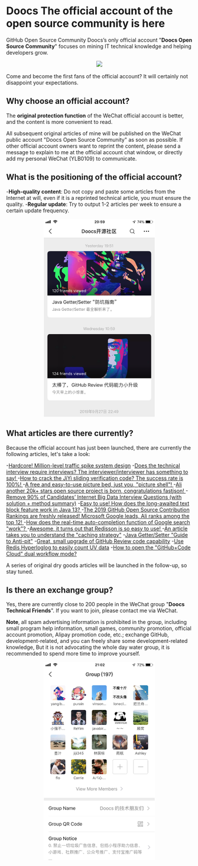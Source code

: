 # Doocs The official account of the open source community is here

GitHub Open Source Community Doocs’s only official account "**Doocs Open Source Community**" focuses on mining IT technical knowledge and helping developers grow.

<div style="text-align:center; ">
  <img src="https://cdn.jsdelivr.net/gh/doocs/advanced-java@main/images/qrcode-for-doocs.jpg" style="width: 200px;"><br>
</div>

Come and become the first fans of the official account? It will certainly not disappoint your expectations.

## Why choose an official account?

The **original protection function** of the WeChat official account is better, and the content is more convenient to read.

All subsequent original articles of mine will be published on the WeChat public account "Doocs Open Source Community" as soon as possible. If other official account owners want to reprint the content, please send a message to explain to me at the official account chat window, or directly add my personal WeChat (YLB0109) to communicate.

## What is the positioning of the official account?

-**High-quality content**: Do not copy and paste some articles from the Internet at will, even if it is a reprinted technical article, you must ensure the quality.
-**Regular update**: Try to output 1-2 articles per week to ensure a certain update frequency.

<div style="text-align:center; ">
  <img src="./images/article-demo.png" width="300px; "/>
</div>

## What articles are there currently?

Because the official account has just been launched, there are currently the following articles, let's take a look:

-[Hardcore! Million-level traffic spike system design](https://mp.weixin.qq.com/s/Mo_knIRBQQL2s-D2aieZLg)
-[Does the technical interview require interviews? The interviewer/interviewer has something to say! ](https://mp.weixin.qq.com/s/fNiUmbY395rsPdEC0QDIrw)
-[How to crack the JiYi sliding verification code? The success rate is 100%! ](https://mp.weixin.qq.com/s/Fsl6qYN5Dw4s6Du893MkFQ)
-[A free and easy-to-use picture bed, just you, "picture shell"! ](https://mp.weixin.qq.com/s/0HhgHLo_tTRFZcC-CVjDbw)
-[Ali another 20k+ stars open source project is born, congratulations fastjson! ](https://mp.weixin.qq.com/s/RNKDCK2KoyeuMeEs6GUrow)
-[Remove 90% of Candidates’ Internet Big Data Interview Questions (with solution + method summary)](https://mp.weixin.qq.com/s/rjGqxUvrEqJNlo09GrT1Dw)
-[Easy to use! How does the long-awaited text block feature work in Java 13? ](https://mp.weixin.qq.com/s/kalGv5T8AZGxTnLHr2wDsA)
-[The 2019 GitHub Open Source Contribution Rankings are freshly released! Microsoft Google leads, Ali ranks among the top 12! ](https://mp.weixin.qq.com/s/_q812aGD1b9QvZ2WFI0Qgw)
-[How does the real-time auto-completion function of Google search "work"? ](https://mp.weixin.qq.com/s/YlMISSc3Sn890BzTLytcLA)
-[Awesome, it turns out that Redisson is so easy to use! ](https://mp.weixin.qq.com/s/lpZ7eRdImy0MyTEVH68HYw)
-[An article takes you to understand the "caching strategy"](https://mp.weixin.qq.com/s/47A_iXY_nArURwUTPHr2IQ)
-[Java Getter/Setter "Guide to Anti-pit"](https://mp.weixin.qq.com/s/TZqcAw7NTlcvU-p930-eHA)
-[Great, small upgrade of GitHub Review code capability](https://mp.weixin.qq.com/s/Lok0epqn91Q51ygZo_FLkg)
-[Use Redis Hyperloglog to easily count UV data](https://mp.weixin.qq.com/s/w1r-M6YVvQSfUtzO_xe44Q)
-[How to open the "GitHub+Code Cloud" dual workflow mode? ](https://mp.weixin.qq.com/s/byxAjr3-ifWfDYQcR7YA8Q)

A series of original dry goods articles will be launched in the follow-up, so stay tuned.

## Is there an exchange group?

Yes, there are currently close to 200 people in the WeChat group "**Doocs Technical Friends**". If you want to join, please contact me via WeChat.

**Note**, all spam advertising information is prohibited in the group, including small program help information, small games, community promotion, official account promotion, Alipay promotion code, etc.; exchange GitHub, development-related, and you can freely share some development-related knowledge, But it is not advocating the whole day water group, it is recommended to spend more time to improve yourself.

<div style="text-align:center; ">
  <img src="./images/wechat-group-for-doocs.png" width="300px; "/>
</div>